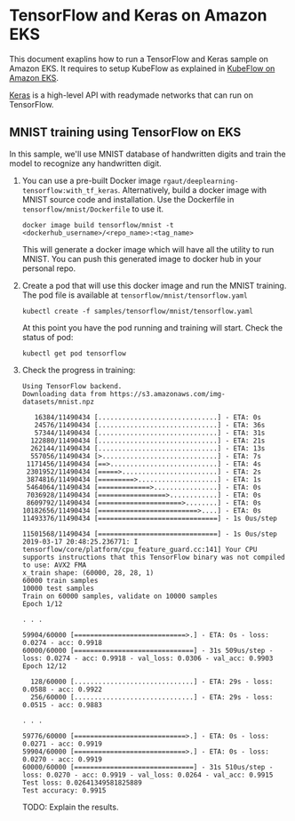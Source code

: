 # TensorFlow and Keras on Amazon EKS

This document exaplins how to run a TensorFlow and Keras sample on Amazon EKS. It requires to setup KubeFlow as explained in [KubeFlow on Amazon EKS](kubeflow.md).

[Keras](https://keras.io/) is a high-level API with readymade networks that can run on TensorFlow.

## MNIST training using TensorFlow on EKS

In this sample, we'll use MNIST database of handwritten digits and train the model to recognize any handwritten digit.

1. You can use a pre-built Docker image `rgaut/deeplearning-tensorflow:with_tf_keras`. Alternatively, build a docker image with MNIST source code and installation. Use the Dockerfile in `tensorflow/mnist/Dockerfile` to use it.

   ```
   docker image build tensorflow/mnist -t <dockerhub_username>/<repo_name>:<tag_name>
   ```

   This will generate a docker image which will have all the utility to run MNIST. You can push this generated image to docker hub in your personal repo.

2. Create a pod that will use this docker image and run the MNIST training. The pod file is available at `tensorflow/mnist/tensorflow.yaml`

   ```
   kubectl create -f samples/tensorflow/mnist/tensorflow.yaml
   ```

   At this point you have the pod running and training will start. Check the status of pod:

   ```
   kubectl get pod tensorflow
   ```

3. Check the progress in training:

	```
	Using TensorFlow backend.
	Downloading data from https://s3.amazonaws.com/img-datasets/mnist.npz

	   16384/11490434 [..............................] - ETA: 0s
	   24576/11490434 [..............................] - ETA: 36s
	   57344/11490434 [..............................] - ETA: 31s
	  122880/11490434 [..............................] - ETA: 21s
	  262144/11490434 [..............................] - ETA: 13s
	  557056/11490434 [>.............................] - ETA: 7s 
	 1171456/11490434 [==>...........................] - ETA: 4s
	 2301952/11490434 [=====>........................] - ETA: 2s
	 3874816/11490434 [=========>....................] - ETA: 1s
	 5464064/11490434 [=============>................] - ETA: 0s
	 7036928/11490434 [=================>............] - ETA: 0s
	 8609792/11490434 [=====================>........] - ETA: 0s
	10182656/11490434 [=========================>....] - ETA: 0s
	11493376/11490434 [==============================] - 1s 0us/step

	11501568/11490434 [==============================] - 1s 0us/step
	2019-03-17 20:48:25.236771: I tensorflow/core/platform/cpu_feature_guard.cc:141] Your CPU supports instructions that this TensorFlow binary was not compiled to use: AVX2 FMA
	x_train shape: (60000, 28, 28, 1)
	60000 train samples
	10000 test samples
	Train on 60000 samples, validate on 10000 samples
	Epoch 1/12

	. . .

	59904/60000 [============================>.] - ETA: 0s - loss: 0.0274 - acc: 0.9918
	60000/60000 [==============================] - 31s 509us/step - loss: 0.0274 - acc: 0.9918 - val_loss: 0.0306 - val_acc: 0.9903
	Epoch 12/12

	  128/60000 [..............................] - ETA: 29s - loss: 0.0588 - acc: 0.9922
	  256/60000 [..............................] - ETA: 29s - loss: 0.0515 - acc: 0.9883	

	. . .

	59776/60000 [============================>.] - ETA: 0s - loss: 0.0271 - acc: 0.9919
	59904/60000 [============================>.] - ETA: 0s - loss: 0.0270 - acc: 0.9919
	60000/60000 [==============================] - 31s 510us/step - loss: 0.0270 - acc: 0.9919 - val_loss: 0.0264 - val_acc: 0.9915
	Test loss: 0.02641349581825889
	Test accuracy: 0.9915
	```

    TODO: Explain the results.
